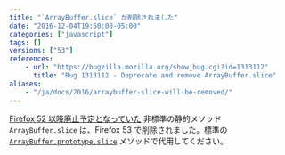 ```yaml
---
title: "`ArrayBuffer.slice` が削除されました"
date: "2016-12-04T19:50:00-05:00"
categories: ["javascript"]
tags: []
versions: ["53"]
references:
    - url: "https://bugzilla.mozilla.org/show_bug.cgi?id=1313112"
      title: "Bug 1313112 - Deprecate and remove ArrayBuffer.slice"
aliases:
    - "/ja/docs/2016/arraybuffer-slice-will-be-removed/"
---
```

[Firefox 52 以降廃止予定となっていた](https://www.fxsitecompat.com/ja/docs/2016/arraybuffer-slice-has-been-deprecated/) 非標準の静的メソッド `ArrayBuffer.slice` は、Firefox 53 で削除されました。標準の [`ArrayBuffer.prototype.slice`](https://developer.mozilla.org/docs/Web/JavaScript/Reference/Global_Objects/ArrayBuffer/slice) メソッドで代用してください。
